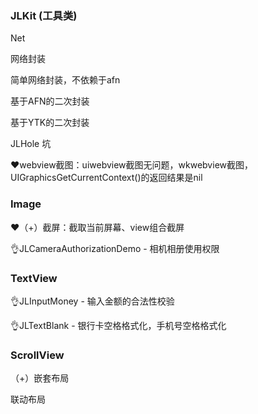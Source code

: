 ### JLKit (工具类)



Net

网络封装

简单网络封装，不依赖于afn

基于AFN的二次封装

基于YTK的二次封装



JLHole 坑

❤️webview截图：uiwebview截图无问题，wkwebview截图，UIGraphicsGetCurrentContext()的返回结果是nil





### Image

❤️（+）截屏：截取当前屏幕、view组合截屏

👌JLCameraAuthorizationDemo - 相机相册使用权限



### TextView

👌JLInputMoney - 输入金额的合法性校验

👌JLTextBlank - 银行卡空格格式化，手机号空格格式化



### ScrollView

（+）嵌套布局

联动布局